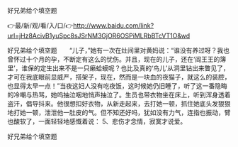 好兄弟给个填空题

👉最/新/观/看/入/口/👉http://www.baidu.com/link?url=jHz8AcivB1yuSpc8sJSrNM3GjOR6OSPiMLRbBTcVT1O&wd

好兄弟给个填空题　　“儿子，”她有一次在灶间里对黄妈说：“谁没有养过呀？我也曾怀过十个月的孕，不断定有这么的忧伤。并且，现在的儿子，还在‘阎王王的簿里’，谁保的定生出来不是一只癞蛤蟆呢？也比及真的‘鸟儿’从洞里钻出来瞥见了，才可在我底眼前显威严，搭架子，现在，然而是一块血的夜猫子，就这么的装腔，也显得太早一点！”当夜这妇人没有吃夜饭，这时候她仍旧睡了，听了这一番隐晦的冷嘲与热骂，她呜抽泣咽地悄声抽泣了。生员也带衣物坐在床上，听到浑身透着盗汗，倡导抖来。他很想扣好衣物，从新走起来，去打她一顿，抓住她底头发狠狠地打她一顿，泄泄他一肚皮的气。但不知还好吗，犹如没有力气，连指也振动，臂也酸软了，一面轻轻地感慨着说：
	5、悲伤才念情，寂寞才说爱。


好兄弟给个填空题
